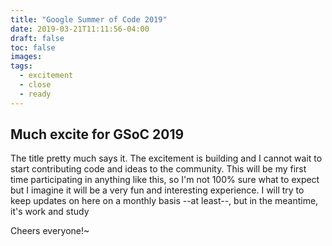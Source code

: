 ```yaml
---
title: "Google Summer of Code 2019"
date: 2019-03-21T11:11:56-04:00
draft: false
toc: false
images:
tags: 
  - excitement
  - close
  - ready
---
```


## Much excite for GSoC 2019

The title pretty much says it. The excitement is building and I cannot wait to
start contributing code and ideas to the community. This will be my first time
participating in anything like this, so I'm not 100% sure what to expect but I
imagine it will be a very fun and interesting experience. I will try to keep
updates on here on a monthly basis --at least--, but in the meantime, it's work and study

Cheers everyone!~

